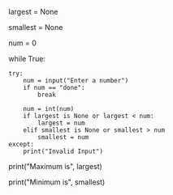 largest = None

smallest = None

num = 0

while True:

    try:
        num = input("Enter a number")
        if num == "done":
            break
            
        num = int(num)
        if largest is None or largest < num:
            largest = num
        elif smallest is None or smallest > num
            smallest = num
    except:
        print("Invalid Input")
        
print("Maximum is", largest)

print("Minimum is", smallest)
